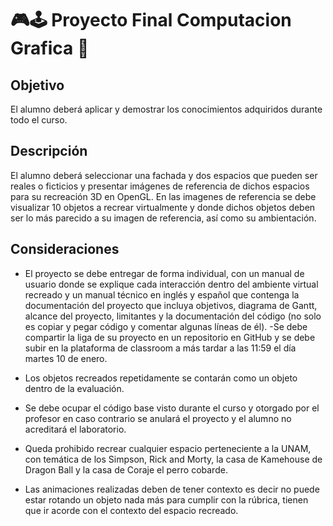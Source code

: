 # 🎮🕹️ Proyecto Final Computacion Grafica 👾

## **Objetivo**
El alumno deberá aplicar y demostrar los conocimientos adquiridos durante todo el curso.
## **Descripción**
El alumno deberá seleccionar una fachada y dos espacios que pueden ser reales o ficticios y presentar imágenes de referencia de dichos espacios para su recreación 3D en OpenGL.
En las imagenes de referencia se debe visualizar 10 objetos a recrear virtualmente y donde dichos objetos deben ser lo más parecido a su imagen de referencia, así como su ambientación.
## **Consideraciones**
- El proyecto se debe entregar de forma individual, con un manual de usuario donde se explique cada interacción dentro del ambiente virtual recreado y un manual técnico en inglés y español  que contenga la documentación del proyecto que incluya objetivos, diagrama de Gantt, alcance del proyecto, limitantes y la documentación del código (no solo es copiar y pegar código y comentar algunas líneas de él).
-Se debe compartir la liga de su proyecto en un repositorio en GitHub y se debe subir en la plataforma de classroom a más tardar a las 11:59 el día martes 10 de enero.


- Los objetos recreados repetidamente se contarán como un objeto dentro de la evaluación.
- Se debe ocupar el código base visto durante el curso y otorgado por el profesor en caso contrario se anulará el proyecto y el alumno no acreditará el laboratorio.
- Queda prohibido recrear cualquier espacio perteneciente a la UNAM, con temática de los Simpson, Rick and Morty, la casa de Kamehouse
de Dragon Ball y la casa de Coraje el perro cobarde.
- Las animaciones realizadas deben de tener contexto es decir no puede estar rotando un objeto nada más para cumplir con la rúbrica, tienen que
ir acorde con el contexto del espacio recreado.


